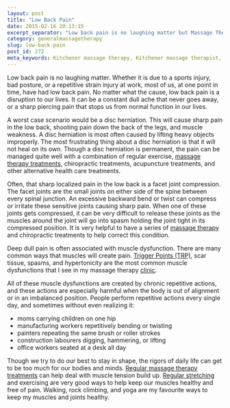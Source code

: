 ```yaml
---
layout: post
title: "Low Back Pain"
date: 2015-02-16 20:13:15
excerpt_separator: "Low back pain is no laughing matter but Massage Therapy and regular stretching can help."
category: generalmassagetherapy
slug: low-back-pain
post_id: 272
meta_keywords: Kitchener massage therapy, Kitchener massage therapist, massage therapist Kitchener , massage therapy Kitchener, Kitchener registered massage therapy, Kitchener registered massage therapist, registered massage therapist Kitchener , registered massage therapy Kitchener, Deep tissue massage, massage, sports massage, Kitchener sports massage, massage therapy, massage therapist, registered massage therapist, registered massage therapy, back pain, pain , low back pain
---
```

<p>Low back pain is no laughing matter. Whether it is due to a sports injury, bad posture, or a repetitive strain injury at work, most of us, at one point in time, have had low back pain. No matter what the cause, low back pain is a disruption to our lives. It can be a constant dull ache that never goes away, or a sharp piercing pain that stops us from normal function in our lives.

</p>

<p>A worst case scenario would be a disc herniation. This will cause sharp pain in the low back, shooting pain down the back of the legs, and muscle weakness. A disc herniation is most often caused by lifting heavy objects improperly. The most frustrating thing about a disc herniation is that it will not heal on its own. Though a disc herniation is permanent, the pain can be managed quite well with a combination of regular exercise, <a href="{{site.url}}/clinic-information/index.html">massage therapy treatments</a>, chiropractic treatments, acupuncture treatments, and other alternative health care treatments.</p>

<p>Often, that sharp localized pain in the low back is a facet joint compression. The facet joints are the small joints on either side of the spine between every spinal junction. An excessive backward bend or twist can compress or irritate these sensitive joints causing sharp pain. When one of these joints gets compressed, it can be very difficult to release these joints as the muscles around the joint will go into spasm holding the joint tight in its compressed position. It is very helpful to have a series of <a href="{{site.url}}/clinic-information/index.html">massage therapy </a>and chiropractic treatments to help correct this condition.</p>

<p>Deep dull pain is often associated with muscle dysfunction. There are many common ways that muscles will create pain. <a title="Trigger Points and Trigger Point Therapy" href="{{site.url}}/generalmassagetherapy/trigger-points-and-trigger-point-therapy/index.html">Trigger Points (TRP)</a>, scar tissue, spasms, and hypertonicity are the most common muscle dysfunctions that I see in my massage therapy <a title="clinic" href="{{site.url}}/clinic-information/index.html">clinic</a>.</p>

<p>All of these muscle dysfunctions are created by chronic repetitive actions, and these actions are especially harmful when the body is out of alignment or in an imbalanced position. People perform repetitive actions every single day, and sometimes without even realizing it:</p>

<ul class="leftmargin">
	<li>moms carrying children on one hip</li>
	<li>manufacturing workers repetitively bending or twisting</li>
	<li>painters repeating the same brush or roller strokes</li>
	<li>construction labourers digging, hammering, or lifting</li>
	<li>office workers seated at a desk all day</li>
</ul>

<p>Though we try to do our best to stay in shape, the rigors of daily life can get to be too much for our bodies and minds. <a href="{{site.url}}/about/testimonials/index.html">Regular massage therapy treatments</a> can help deal with muscle tension build up. <a href="{{site.url}}/stretching/general-guidelines-for-stretching/index.html">Regular stretching</a> and exercising are very good ways to help keep our muscles healthy and free of pain. Walking, rock climbing, and yoga are my favourite ways to keep my muscles and joints healthy.</p>
